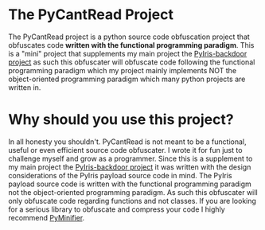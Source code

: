 # The PyCantRead Project
The PyCantRead project is a python source code obfuscation project that obfuscates code **written with the functional programming paradigm**. This is a "mini" project that 
supplements my main project the [PyIris-backdoor project](https://github.com/angus-y/PyIris-backdoor) as such this obfuscater will obfuscate code following the functional 
programming paradigm which my project mainly implements NOT the object-oriented programming paradigm which many python projects are written in. 

# Why should you use this project?
In all honesty you shouldn't. PyCantRead is not meant to be a functional, useful or even efficient source code obfuscater. I wrote it for fun just to challenge myself and grow as 
a programmer. Since this is a supplement to my main project the [PyIris-backdoor project](https://github.com/angus-y/PyIris-backdoor) it was written with the design considerations 
of the PyIris payload source code in mind. The PyIris payload source code is written with the functional programming paradigm not the object-oriented programming paradigm. As such
this obfuscater will only obfuscate code regarding functions and not classes. If you are looking for a serious library to obfuscate and compress your code I highly recommend 
[PyMinifier](https://liftoff.github.io/pyminifier/).
